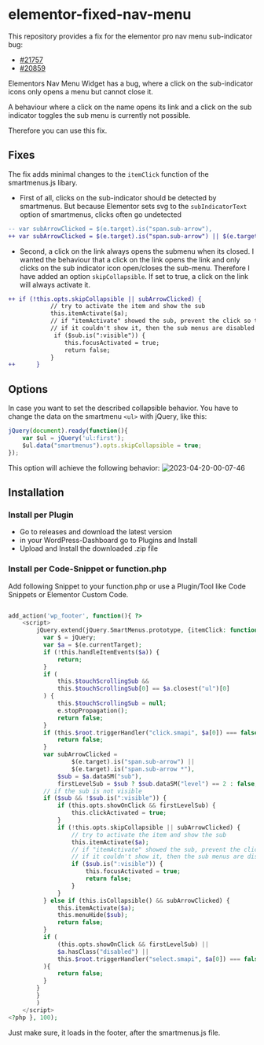 # elementor-fixed-nav-menu

This repository provides a fix for the elementor pro nav menu sub-indicator bug:
- [#21757](https://github.com/elementor/elementor/issues/21757)
- [#20859](https://github.com/elementor/elementor/issues/20859)

Elementors Nav Menu Widget has a bug, where a click on the sub-indicator icons only opens a menu but cannot close it.

A behaviour where a click on the name opens its link and a click on the sub indicator toggles the sub menu is currently not possible.

Therefore you can use this fix.

## Fixes

The fix adds minimal changes to the `itemClick` function of the smartmenus.js libary.

- First of all, clicks on the sub-indicator should be detected by smartmenus. But because Elementor sets svg to the `subIndicatorText` option of smartmenus, clicks often go undetected
```diff
-- var subArrowClicked = $(e.target).is("span.sub-arrow"),
++ var subArrowClicked = $(e.target).is("span.sub-arrow") || $(e.target).is("span.sub-arrow *"),				  
```

- Second, a click on the link always opens the submenu when its closed. I wanted the behaviour that a click on the link opens the link and only clicks on the sub indicator icon open/closes the sub-menu. Therefore I have added an option `skipCollapsible`. If set to true, a click on the link will always activate it.

```diff
++ if (!this.opts.skipCollapsible || subArrowClicked) {
			// try to activate the item and show the sub
			this.itemActivate($a);
			// if "itemActivate" showed the sub, prevent the click so that the link is not loaded
			// if it couldn't show it, then the sub menus are disabled with an !important declaration (e.g. via mobile styles) so let the link get loaded
			 if ($sub.is(":visible")) {
				this.focusActivated = true;
				return false;
			}
++		}				  
```

## Options

In case you want to set the described collapsible behavior. You have to change the data on the smartmenu `<ul>` with jQuery, like this:

```js
jQuery(document).ready(function(){
	var $ul = jQuery('ul:first');
	$ul.data("smartmenus").opts.skipCollapsible = true;
});
```
This option will achieve the following behavior:
![2023-04-20-00-07-46](https://user-images.githubusercontent.com/92471929/233210705-f430c1a4-20c7-45f1-b362-3f4799fb59f1.gif)

## Installation

### Install per Plugin

- Go to releases and download the latest version
- in your WordPress-Dashboard go to Plugins and Install
- Upload and Install the downloaded .zip file

### Install per Code-Snippet or function.php

Add following Snippet to your function.php or use a Plugin/Tool like Code Snippets or Elementor Custom Code.

```php

add_action('wp_footer', function(){ ?>
	<script>
		jQuery.extend(jQuery.SmartMenus.prototype, {itemClick: function (e) {
		  var $ = jQuery;	
		  var $a = $(e.currentTarget);
		  if (!this.handleItemEvents($a)) {
			  return;
		  }
		  if (
			  this.$touchScrollingSub &&
			  this.$touchScrollingSub[0] == $a.closest("ul")[0]
		  ) {
			  this.$touchScrollingSub = null;
			  e.stopPropagation();
			  return false;
		  }
		  if (this.$root.triggerHandler("click.smapi", $a[0]) === false) {
			  return false;
		  }
		  var subArrowClicked =
				  $(e.target).is("span.sub-arrow") ||
				  $(e.target).is("span.sub-arrow *"),
			  $sub = $a.dataSM("sub"),
			  firstLevelSub = $sub ? $sub.dataSM("level") == 2 : false;
		  // if the sub is not visible
		  if ($sub && !$sub.is(":visible")) {
			  if (this.opts.showOnClick && firstLevelSub) {
				  this.clickActivated = true;
			  }
			  if (!this.opts.skipCollapsible || subArrowClicked) {
				  // try to activate the item and show the sub
				  this.itemActivate($a);
				  // if "itemActivate" showed the sub, prevent the click so that the link is not loaded
				  // if it couldn't show it, then the sub menus are disabled with an !important declaration (e.g. via mobile styles) so let the link get loaded
				  if ($sub.is(":visible")) {
					  this.focusActivated = true;
					  return false;
				  }
			  }
		  } else if (this.isCollapsible() && subArrowClicked) {
			  this.itemActivate($a);
			  this.menuHide($sub);
			  return false;
		  }
		  if (
			  (this.opts.showOnClick && firstLevelSub) ||
			  $a.hasClass("disabled") ||
			  this.$root.triggerHandler("select.smapi", $a[0]) === false
		  ){
			  return false;
		  }
		}
		}
		)
	</script>
<?php }, 100);

```

Just make sure, it loads in the footer, after the smartmenus.js file.
